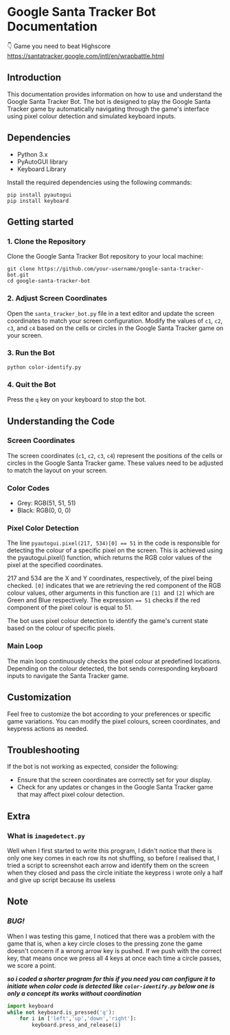# Google Santa Tracker Bot Documentation
👇 Game you need to beat Highscore <br>
https://santatracker.google.com/intl/en/wrapbattle.html
## Introduction
This documentation provides information on how to use and understand the Google Santa Tracker Bot. The bot is designed to play the Google Santa Tracker game by automatically navigating through the game's interface using pixel colour detection and simulated keyboard inputs.

## Dependencies

* Python 3.x
* PyAutoGUI library
* Keyboard Library

Install the required dependencies using the following commands:

```
pip install pyautogui
pip install keyboard
```

## Getting started

### 1. Clone the Repository

Clone the Google Santa Tracker Bot repository to your local machine:

```
git clone https://github.com/your-username/google-santa-tracker-bot.git
cd google-santa-tracker-bot
```

### 2. Adjust Screen Coordinates

Open the `santa_tracker_bot.py` file in a text editor and update the screen coordinates to match your screen configuration. Modify the values of `c1`, `c2`, `c3`, and `c4` based on the cells or circles in the Google Santa Tracker game on your screen.

### 3. Run the Bot

```
python color-identify.py
```

### 4.  Quit the Bot
Press the `q` key on your keyboard to stop the bot.


## Understanding the Code

### Screen Coordinates

The screen coordinates (`c1`, `c2`, `c3`, `c4`) represent the positions of the cells or circles in the Google Santa Tracker game. These values need to be adjusted to match the layout on your screen.

### Color Codes

* Grey: RGB(51, 51, 51)
* Black: RGB(0, 0, 0)

### Pixel Color Detection 

The line `pyautogui.pixel(217, 534)[0] == 51` in the code is responsible for detecting the colour of a specific pixel on the screen. This is achieved using the pyautogui.pixel() function, which returns the RGB color values of the pixel at the specified coordinates.

217 and 534 are the X and Y coordinates, respectively, of the pixel being checked.
`[0]` indicates that we are retrieving the red component of the RGB colour values, other arguments in this function are `[1] `and `[2]` which are Green and Blue respectively.
The expression `== 51` checks if the red component of the pixel colour is equal to 51. 



The bot uses pixel colour detection to identify the game's current state based on the colour of specific pixels.

### Main Loop

The main loop continuously checks the pixel colour at predefined locations. Depending on the colour detected, the bot sends corresponding keyboard inputs to navigate the Santa Tracker game.

## Customization
Feel free to customize the bot according to your preferences or specific game variations. You can modify the pixel colours, screen coordinates, and keypress actions as needed.

## Troubleshooting
If the bot is not working as expected, consider the following:

* Ensure that the screen coordinates are correctly set for your display.
* Check for any updates or changes in the Google Santa Tracker game that may affect pixel colour detection.

## Extra 

### What is `imagedetect.py`

Well when I first started to write this program, I didn't notice that there is only one key comes in each row its not shuffling, so before I realised that, I tried a script to screenshot each arrow and identify them on the screen when they closed and pass the circle initiate the keypress i wrote only a half and give up script because its useless

## Note 

###  ___BUG!___
When I was testing this game, I noticed that there was a problem with the game
that is, when a key circle closes to the pressing zone the game doesn't concern if a wrong arrow key is pushed. If we push with the correct key, that means once we press all 4 keys at once each time a circle passes, we score a point. 

___so i coded a shorter program for this if you need you can configure it to initiate when color code is detected like `color-identify.py` below one is  only a concept its works without coordination___

```python
import keyboard
while not keyboard.is_pressed('q'):
    for i in ['left','up','down','right']:
        keyboard.press_and_release(i)

```
